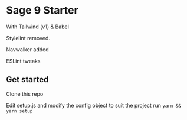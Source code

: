 # Sage 9 Starter

With Tailwind (v1) & Babel

Stylelint removed.

Navwalker added

ESLint tweaks

## Get started

Clone this repo

Edit setup.js and modify the config object to suit the project
run `yarn && yarn setup`
